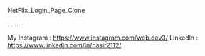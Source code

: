 NetFlix_Login_Page_Clone



.
.....


My Instagram         :     https://www.instagram.com/web.dev3/
Linkedln    :       https://www.linkedin.com/in/nasir2112/
